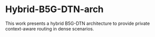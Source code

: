 # Hybrid-B5G-DTN-arch
This work presents a hybrid B5G-DTN architecture to provide private context-aware routing in dense scenarios.
